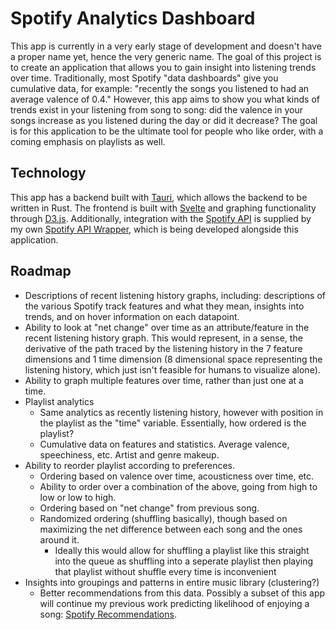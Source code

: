 # Spotify Analytics Dashboard

This app is currently in a very early stage of development and doesn't have a proper name yet, hence the very generic name. The goal of this project is to create an application that allows you to gain insight into listening trends over time. Traditionally, most Spotify "data dashboards" give you cumulative data, for example: "recently the songs you listened to had an average valence of 0.4." However, this app aims to show you what kinds of trends exist in your listening from song to song: did the valence in your songs increase as you listened during the day or did it decrease? The goal is for this application to be the ultimate tool for people who like order, with a coming emphasis on playlists as well. 

## Technology 

This app has a backend built with [Tauri](https://tauri.app/), which allows the backend to be written in Rust. The frontend is built with [Svelte](https://svelte.dev/) and graphing functionality through [D3.js](https://d3js.org/). Additionally, integration with the [Spotify API](https://developer.spotify.com/documentation/web-api/) is supplied by my own [Spotify API Wrapper](https://crates.io/crates/spotifyrs), which is being developed alongside this application. 

## Roadmap 
- Descriptions of recent listening history graphs, including: descriptions of the various Spotify track features and what they mean, insights into trends, and on hover information on each datapoint.
- Ability to look at "net change" over time as an attribute/feature in the recent listening history graph. This would represent, in a sense, the derivative of the path traced by the listening history in the 7 feature dimensions and 1 time dimension (8 dimensional space representing the listening history, which just isn't feasible for humans to visualize alone).
- Ability to graph multiple features over time, rather than just one at a time. 
- Playlist analytics 
    - Same analytics as recently listening history, however with position in the playlist as the "time" variable. Essentially, how ordered is the playlist? 
    - Cumulative data on features and statistics. Average valence, speechiness, etc. Artist and genre makeup. 
- Ability to reorder playlist according to preferences. 
    - Ordering based on valence over time, acousticness over time, etc. 
    - Ability to order over a combination of the above, going from high to low or low to high. 
    - Ordering based on "net change" from previous song. 
    - Randomized ordering (shuffling basically), though based on maximizing the net difference between each song and the ones around it. 
        - Ideally this would allow for shuffling a playlist like this straight into the queue as shuffling into a seperate playlist then playing that playlist without shuffle every time is inconvenient
- Insights into groupings and patterns in entire music library (clustering?)
    - Better recommendations from this data. Possibly a subset of this app will continue my previous work predicting likelihood of enjoying a song: [Spotify Recommendations](https://github.com/TheSharkhead2/SpotifyRecommendations).